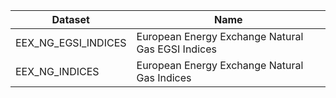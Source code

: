 |**Dataset**|**Name**|
|-|-|
|EEX_NG_EGSI_INDICES|European Energy Exchange Natural Gas EGSI Indices|
|EEX_NG_INDICES|European Energy Exchange Natural Gas Indices|